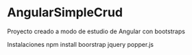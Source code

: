 # AngularSimpleCrud

Proyecto creado a modo de estudio de Angular con bootstraps

Instalaciones
npm install boorstrap jquery popper.js